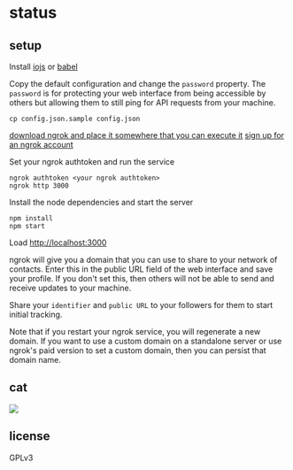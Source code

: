 # status

## setup

Install [iojs](https://iojs.org) or [babel](https://babeljs.io)

Copy the default configuration and change the `password` property. The `password` is for protecting your web interface from being accessible by others but allowing them to still ping for API requests from your machine.

    cp config.json.sample config.json

[download ngrok and place it somewhere that you can execute it](https://ngrok.com/download)
[sign up for an ngrok account](https://dashboard.ngrok.com/user/signup)

Set your ngrok authtoken and run the service

    ngrok authtoken <your ngrok authtoken>
    ngrok http 3000

Install the node dependencies and start the server

    npm install
    npm start

Load [http://localhost:3000](http://localhost:3000)

ngrok will give you a domain that you can use to share to your network of contacts. Enter this in the public URL field of the web interface and save your profile. If you don't set this, then others will not be able to send and receive updates to your machine.

Share your `identifier` and `public URL` to your followers for them to start initial tracking.

Note that if you restart your ngrok service, you will regenerate a new domain. If you want to use a custom domain on a standalone server or use ngrok's paid version to set a custom domain, then you can persist that domain name.

## cat
![](https://dl.dropboxusercontent.com/u/37968874/gifs/cat-typing-hacking-keyboard-computer.gif)

## license

GPLv3
